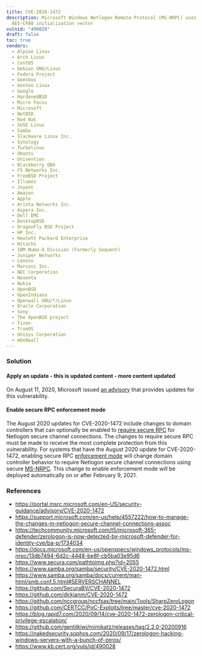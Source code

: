 ```yaml
---
title: CVE-2020-1472
description: Microsoft Windows Netlogon Remote Protocol (MS-NRPC) uses insecure
  AES-CFB8 initialization vector
vulnid: "490028"
draft: false
toc: true
vendors:
  - Alpine Linux
  - Arch Linux
  - CentOS
  - Debian GNU/Linux
  - Fedora Project
  - Geexbox
  - Gentoo Linux
  - Google
  - HardenedBSD
  - Micro Focus
  - Microsoft
  - NetBSD
  - Red Hat
  - SUSE Linux
  - Samba
  - Slackware Linux Inc.
  - Synology
  - Turbolinux
  - Ubuntu
  - Univention
  - Blackberry QNX
  - F5 Networks Inc.
  - FreeBSD Project
  - Illumos
  - Joyent
  - Amazon
  - Apple
  - Arista Networks Inc.
  - Aspera Inc.
  - Dell EMC
  - DesktopBSD
  - DragonFly BSD Project
  - HP Inc.
  - Hewlett Packard Enterprise
  - Hitachi
  - IBM Numa-Q Division (Formerly Sequent)
  - Juniper Networks
  - Lenovo
  - Marconi Inc.
  - NEC Corporation
  - Nexenta
  - Nokia
  - OpenBSD
  - OpenIndiana
  - Openwall GNU/*/Linux
  - Oracle Corporation
  - Sony
  - The OpenBSD project
  - Tizen
  - TrueOS
  - Unisys Corporation
  - m0n0wall
---
```

### Solution

#### Apply an update - this is updated content - more content updated

On August 11, 2020, Microsoft issued [an advisory](https://portal.msrc.microsoft.com/en-US/security-guidance/advisory/CVE-2020-1472) that provides updates for this vulnerability.

#### Enable secure RPC enforcement mode

The August 2020 updates for CVE-2020-1472 include changes to domain controllers that can optionally be enabled to [require secure RPC](https://support.microsoft.com/) for Netlogon secure channel connections. The changes to require secure RPC must be made to receive the most complete protection from this vulnerability. For systems that have the August 2020 update for CVE-2020-1472, enabling secure RPC [enforcement mode](https://support.microsoft.com/en-us/help/4557222/how-to-manage-the-changes-in-netlogon-secure-channel-connections-assoc#EnforcementMode) will change domain controller behavior to require Netlogon secure channel connections using secure [MS-NRPC](https://docs.microsoft.com/en-us/openspecs/windows_protocols/ms-nrpc/ff8f970f-3e37-40f7-bd4b-af7336e4792f). This change to enable enforcement mode will be deployed automatically on or after February 9, 2021.

### References

* <https://portal.msrc.microsoft.com/en-US/security-guidance/advisory/CVE-2020-1472>
* <https://support.microsoft.com/en-us/help/4557222/how-to-manage-the-changes-in-netlogon-secure-channel-connections-assoc>
* <https://techcommunity.microsoft.com/t5/microsoft-365-defender/zerologon-is-now-detected-by-microsoft-defender-for-identity-cve/ba-p/1734034>
* <https://docs.microsoft.com/en-us/openspecs/windows_protocols/ms-nrpc/13db7494-6d2c-4448-be8f-cb5ba03e95d6>
* <https://www.secura.com/pathtoimg.php?id=2055>
* <https://www.samba.org/samba/security/CVE-2020-1472.html>
* <https://www.samba.org/samba/docs/current/man-html/smb.conf.5.html#SERVERSCHANNEL>
* <https://github.com/SecuraBV/CVE-2020-1472>
* <https://github.com/dirkjanm/CVE-2020-1472>
* <https://github.com/nccgroup/nccfsas/tree/main/Tools/SharpZeroLogon>
* <https://github.com/CERTCC/PoC-Exploits/tree/master/cve-2020-1472>
* <https://blog.rapid7.com/2020/09/14/cve-2020-1472-zerologon-critical-privilege-escalation/>
* <https://github.com/gentilkiwi/mimikatz/releases/tag/2.2.0-20200916>
* <https://nakedsecurity.sophos.com/2020/09/17/zerologon-hacking-windows-servers-with-a-bunch-of-zeros/>
* <https://www.kb.cert.org/vuls/id/490028>